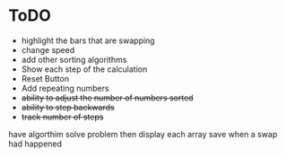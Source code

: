 # ToDO
* highlight the bars that are swapping 
* change speed
* add other sorting algorithms
* Show each step of the calculation
* Reset Button
* Add repeating numbers
*  <del> ability to adjust the number of numbers sorted </del>
*  <del> ability to step backwards </del>
*  <del> track number of steps </del>


have algorthim solve problem then display each array
save when a swap had happened
